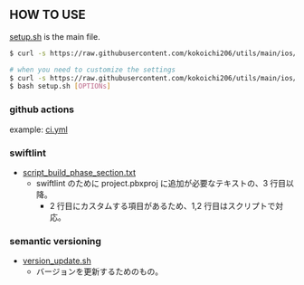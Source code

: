 ## HOW TO USE

[setup.sh](setup.sh) is the main file.

```sh
$ curl -s https://raw.githubusercontent.com/kokoichi206/utils/main/ios/setup.sh | bash

# when you need to customize the settings
$ curl -s https://raw.githubusercontent.com/kokoichi206/utils/main/ios/setup.sh -o setup.sh
$ bash setup.sh [OPTIONs]
```

### github actions

example: [ci.yml](ci.yml)

### swiftlint

- [script_build_phase_section.txt](./script_build_phase_section.txt)
  - swiftlint のために project.pbxproj に追加が必要なテキストの、3 行目以降。
    - 2 行目にカスタムする項目があるため、1,2 行目はスクリプトで対応。

### semantic versioning

- [version_update.sh](./version_update.sh)
  - バージョンを更新するためのもの。
